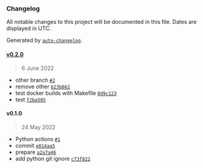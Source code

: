 ### Changelog

All notable changes to this project will be documented in this file. Dates are displayed in UTC.

Generated by [`auto-changelog`](https://github.com/CookPete/auto-changelog).

#### [v0.2.0](https://github.com/RafalSkolasinski/test-gh-actions/compare/v0.1.0...v0.2.0)

> 6 June 2022

- other branch [`#2`](https://github.com/RafalSkolasinski/test-gh-actions/pull/2)
- remove other [`b23b862`](https://github.com/RafalSkolasinski/test-gh-actions/commit/b23b8625db4c1c5774841429f36615625f66b8ba)
- test docker builds with Makefile [`0d9c123`](https://github.com/RafalSkolasinski/test-gh-actions/commit/0d9c123bfd4d70c942be05c5e290947c6af4ca9d)
- test [`f2ba595`](https://github.com/RafalSkolasinski/test-gh-actions/commit/f2ba595a4e8b61a75085d114fb1e348bf5cbaa64)

#### v0.1.0

> 24 May 2022

- Python actions [`#1`](https://github.com/RafalSkolasinski/test-gh-actions/pull/1)
- commit [`e814aa5`](https://github.com/RafalSkolasinski/test-gh-actions/commit/e814aa500d19f3fed746f19b51ef49e168a112f2)
- prepare [`a2a7a46`](https://github.com/RafalSkolasinski/test-gh-actions/commit/a2a7a46f8e0477f7c062033a0fce0cf77c5be6f1)
- add python git ignore [`c73f822`](https://github.com/RafalSkolasinski/test-gh-actions/commit/c73f822397b27c49203660a2a98bc51b36dc4276)
